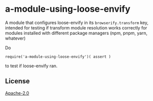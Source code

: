 # a-module-using-loose-envify

A module that configures loose-envify in its `browserify.transform` key, intended for testing if transform module resolution works correctly for modules installed with different package managers (npm, pnpm, yarn, whatever)

Do

```
require('a-module-using-loose-envify')( assert )
```

to test if loose-envify ran.

## License

[Apache-2.0](./LICENSE.md)
